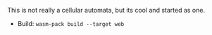 This is not really a cellular automata, but its cool and started as one.

- Build: `wasm-pack build --target web`

